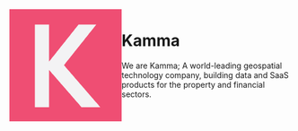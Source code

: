 <img src="https://raw.githubusercontent.com/KammaData/.github/main/profile/logo.png" alt="kamma_logo" align="left">

# Kamma

We are Kamma; A world-leading geospatial technology company, building data and SaaS products for the property and financial sectors.
